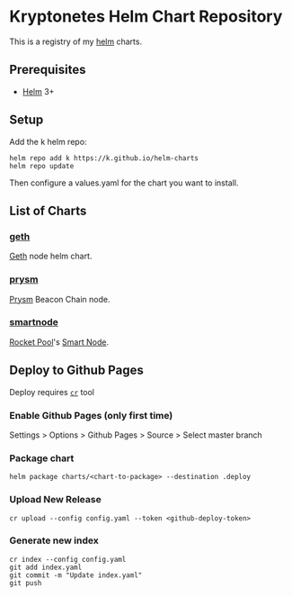 # Kryptonetes Helm Chart Repository

This is a registry of my [helm](https://helm.sh/) charts.

## Prerequisites
* [Helm](https://helm.sh/) 3+

## Setup

Add the k helm repo:
```
helm repo add k https://k.github.io/helm-charts
helm repo update
```

Then configure a values.yaml for the chart you want to install.

## List of Charts

### [geth](./charts/geth)

[Geth](https://geth.ethereum.org/) node helm chart.

### [prysm](./charts/prysm)

[Prysm](https://prylabs.network/) Beacon Chain node.

### [smartnode](./charts/smartnode)

[Rocket Pool](https://www.rocketpool.net/)'s [Smart Node](https://github.com/rocket-pool/smartnode).

## Deploy to Github Pages

Deploy requires [`cr`](https://github.com/helm/chart-releaser) tool 

### Enable Github Pages (only first time)

Settings > Options > Github Pages > Source > Select master branch

### Package chart

```
helm package charts/<chart-to-package> --destination .deploy
```

### Upload New Release

```
cr upload --config config.yaml --token <github-deploy-token>
```

### Generate new index
```
cr index --config config.yaml
git add index.yaml
git commit -m "Update index.yaml"
git push
```
